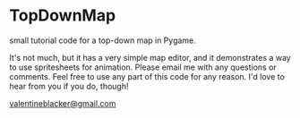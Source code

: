 TopDownMap
==========

small tutorial code for a top-down map in Pygame.

It's not much, but it has a very simple map editor, and it demonstrates a way to use spritesheets for animation.
Please email me with any questions or comments. Feel free to use any part of this code for any reason.
I'd love to hear from you if you do, though!

valentineblacker@gmail.com


